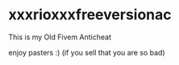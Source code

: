 # xxxrioxxxfreeversionac
This is my Old Fivem Anticheat 


enjoy pasters :) (if you sell that you are so bad)
